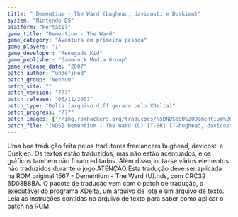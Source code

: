 ```yaml
---
title: " Dementium - The Ward (bughead, davicosti e Duskien)"
system: "Nintendo DS"
platform: "Portátil"
game_title: "Dementium - The Ward"
game_category: "Aventura em primeira pessoa"
game_players: "1"
game_developer: "Renegade Kid"
game_publisher: "Gamecock Media Group"
game_release_date: "2007"
patch_author: "undefined"
patch_group: "Nenhum"
patch_site: ""
patch_version: "???"
patch_release: "06/11/2007"
patch_type: "Delta (arquivo diff gerado pelo XDelta)"
patch_progress: "???"
patch_images: ["//img.romhackers.org/traducoes/%5BNDS%5D%20Dementium%20-%20bughead,%20davicosti%20e%20Duskien%20-%2001.png","//img.romhackers.org/traducoes/%5BNDS%5D%20Dementium%20-%20bughead,%20davicosti%20e%20Duskien%20-%2002.png","//img.romhackers.org/traducoes/%5BNDS%5D%20Dementium%20-%20bughead,%20davicosti%20e%20Duskien%20-%2003.png"]
patch_file: "[NDS] Dementium - The Ward (U) [T-BR] [T-bughead, davicosti e Duskien G-Nenhum] [2007].zip"
---
```

Uma boa tradução feita pelos tradutores freelancers bughead, davicosti e Duskien. Os textos estão traduzidos, mas não estão acentuados, e os gráficos também não foram editados. Além disso, nota-se vários elementos não traduzidos durante o jogo.ATENÇÃO:Esta tradução deve ser aplicada na ROM original 1567 - Dementium - The Ward (U).nds, com CRC32 6D03B8BA. O pacote de tradução vem com o patch de tradução, o executável do programa XDelta, um arquivo de lote e um arquivo de texto. Leia as instruções contidas no arquivo de texto para saber como aplicar o patch na ROM.